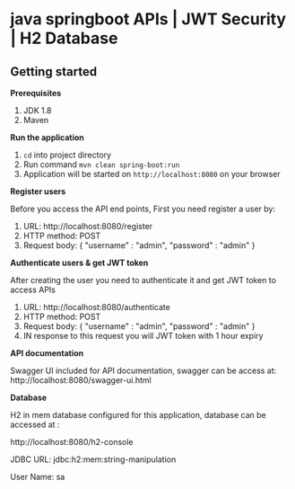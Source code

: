 # java springboot APIs | JWT Security | H2 Database 


## Getting started

**Prerequisites**

1. JDK 1.8
2. Maven
    
**Run the application**

1. `cd` into project directory
2. Run command `mvn clean spring-boot:run`
3. Application will be started on `http://localhost:8080` on your browser


**Register users**

Before you access the API end points, First you need register a user by: 
   1. URL: http://localhost:8080/register
   2. HTTP method: POST
   3. Request body: {
                     "username" : "admin",
                     "password" : "admin"
                 }
                 
**Authenticate users & get JWT token**

After creating the user you need to authenticate it and get JWT token to access APIs
   1. URL: http://localhost:8080/authenticate
   2. HTTP method: POST
   3. Request body: {
                     "username" : "admin",
                     "password" : "admin"
                 }
   4. IN response to this request you will JWT token with 1 hour expiry
   
   
**API documentation**

Swagger UI included for API documentation, swagger can be access at: http://localhost:8080/swagger-ui.html

**Database**

H2 in mem database configured for this application, database can be accessed at :

 http://localhost:8080/h2-console
 
 JDBC URL: jdbc:h2:mem:string-manipulation
 
 User Name:	sa
